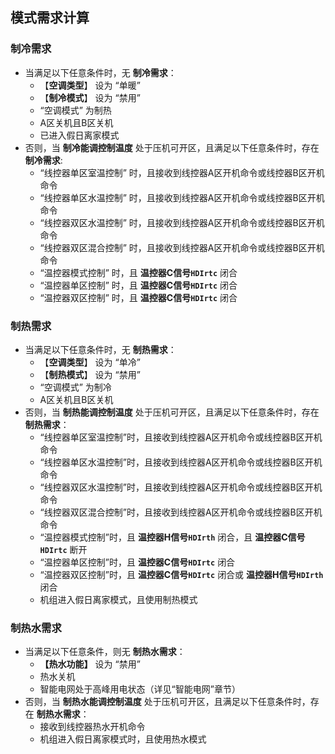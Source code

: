 <!-- 注意事项 -->
<!-- 起始分级标题：##（二级标题） -->

## 模式需求计算

### 制冷需求

- 当满足以下任意条件时，无 **制冷需求**：
  - 【**空调类型**】 设为 “单暖”
  - 【**制冷模式**】 设为 “禁用”
  - “空调模式” 为制热
  - A区关机且B区关机
  - 已进入假日离家模式
- 否则，当 **制冷能调控制温度** 处于压机可开区，且满足以下任意条件时，存在 **制冷需求**:
  - “线控器单区室温控制” 时，且接收到线控器A区开机命令或线控器B区开机命令
  - “线控器单区水温控制” 时，且接收到线控器A区开机命令或线控器B区开机命令
  - “线控器双区水温控制” 时，且接收到线控器A区开机命令或线控器B区开机命令
  - “线控器双区混合控制” 时，且接收到线控器A区开机命令或线控器B区开机命令
  - “温控器模式控制” 时，且 **温控器C信号`HDIrtc`** 闭合
  - “温控器单区控制” 时，且 **温控器C信号`HDIrtc`** 闭合
  - “温控器双区控制” 时，且 **温控器C信号`HDIrtc`** 闭合

### 制热需求

- 当满足以下任意条件时，无 **制热需求**：
  - 【**空调类型**】 设为 “单冷”
  - 【**制热模式**】 设为 “禁用”
  - “空调模式” 为制冷
  - A区关机且B区关机
- 否则，当 **制热能调控制温度** 处于压机可开区，且满足以下任意条件时，存在 **制热需求**：
  - “线控器单区室温控制”时，且接收到线控器A区开机命令或线控器B区开机命令
  - “线控器单区水温控制”时，且接收到线控器A区开机命令或线控器B区开机命令
  - “线控器双区水温控制”时，且接收到线控器A区开机命令或线控器B区开机命令
  - “线控器双区混合控制”时，且接收到线控器A区开机命令或线控器B区开机命令
  - “温控器模式控制”时，且 **温控器H信号`HDIrth`** 闭合，且 **温控器C信号`HDIrtc`** 断开
  - “温控器单区控制”时，且 **温控器C信号`HDIrtc`** 闭合
  - “温控器双区控制”时，且 **温控器C信号`HDIrtc`** 闭合或 **温控器H信号`HDIrth`** 闭合
  - 机组进入假日离家模式，且使用制热模式

### 制热水需求

- 当满足以下任意条件，则无 **制热水需求**：
  - **【热水功能】** 设为 “禁用”
  - 热水关机
  - 智能电网处于高峰用电状态（详见“智能电网”章节）
- 否则，当 **制热水能调控制温度** 处于压机可开区，且满足以下任意条件时，存在 **制热水需求**：
  - 接收到线控器热水开机命令
  - 机组进入假日离家模式时，且使用热水模式